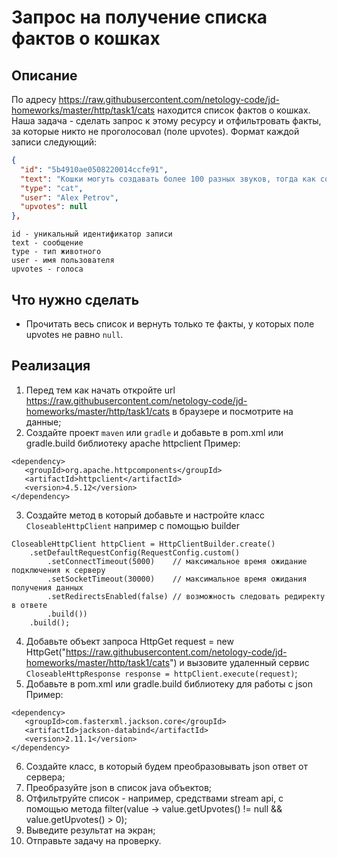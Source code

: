 # Запрос на получение списка фактов о кошках

## Описание

По адресу https://raw.githubusercontent.com/netology-code/jd-homeworks/master/http/task1/cats находится список фактов о
кошках. Наша задача - сделать запрос к этому ресурсу и отфильтровать факты, за которые никто не проголосовал (поле
upvotes). Формат каждой записи следующий:

```json
{
  "id": "5b4910ae0508220014ccfe91",
  "text": "Кошки могуть создавать более 100 разных звуков, тогда как собаки только около 10.",
  "type": "cat",
  "user": "Alex Petrov",
  "upvotes": null
},
```

```text
id - уникальный идентификатор записи
text - сообщение
type - тип животного
user - имя пользователя
upvotes - голоса
```

## Что нужно сделать

- Прочитать весь список и вернуть только те факты, у которых поле upvotes не равно `null`.

## Реализация

1. Перед тем как начать откройте url https://raw.githubusercontent.com/netology-code/jd-homeworks/master/http/task1/cats
   в браузере и посмотрите на данные;
2. Создайте проект `maven` или `gradle` и добавьте в pom.xml или gradle.build библиотеку apache httpclient Пример:

```text
<dependency>
   <groupId>org.apache.httpcomponents</groupId>
   <artifactId>httpclient</artifactId>
   <version>4.5.12</version>
</dependency>
```

3. Создайте метод в который добавьте и настройте класс `CloseableHttpClient` например с помощью builder

```text
CloseableHttpClient httpClient = HttpClientBuilder.create()
    .setDefaultRequestConfig(RequestConfig.custom()
        .setConnectTimeout(5000)    // максимальное время ожидание подключения к серверу
        .setSocketTimeout(30000)    // максимальное время ожидания получения данных
        .setRedirectsEnabled(false) // возможность следовать редиректу в ответе
        .build())
    .build();
```

4. Добавьте объект запроса HttpGet request = new
   HttpGet("https://raw.githubusercontent.com/netology-code/jd-homeworks/master/http/task1/cats") и вызовите удаленный
   сервис `CloseableHttpResponse response = httpClient.execute(request)`;
5. Добавьте в pom.xml или gradle.build библиотеку для работы с json Пример:

```text
<dependency>
   <groupId>com.fasterxml.jackson.core</groupId>
   <artifactId>jackson-databind</artifactId>
   <version>2.11.1</version>
</dependency>
```

6. Создайте класс, в который будем преобразовывать json ответ от сервера;
7. Преобразуйте json в список java объектов;
8. Отфильтруйте список - например, средствами stream api, с помощью метода filter(value -> value.getUpvotes() != null &&
   value.getUpvotes() > 0);
9. Выведите результат на экран;
10. Отправьте задачу на проверку.